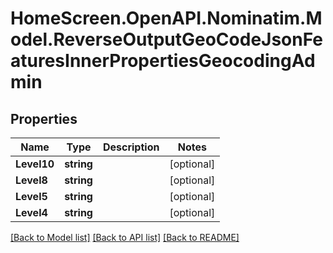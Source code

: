 # HomeScreen.OpenAPI.Nominatim.Model.ReverseOutputGeoCodeJsonFeaturesInnerPropertiesGeocodingAdmin

## Properties

Name | Type | Description | Notes
------------ | ------------- | ------------- | -------------
**Level10** | **string** |  | [optional] 
**Level8** | **string** |  | [optional] 
**Level5** | **string** |  | [optional] 
**Level4** | **string** |  | [optional] 

[[Back to Model list]](../README.md#documentation-for-models) [[Back to API list]](../README.md#documentation-for-api-endpoints) [[Back to README]](../README.md)

